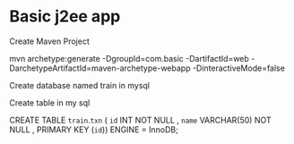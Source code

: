 # Basic j2ee app
Create Maven Project

mvn archetype:generate -DgroupId=com.basic -DartifactId=web -DarchetypeArtifactId=maven-archetype-webapp -DinteractiveMode=false

Create database named train in mysql

Create table in my sql

CREATE TABLE `train`.`txn` ( `id` INT NOT NULL , `name` VARCHAR(50) NOT NULL , PRIMARY KEY (`id`)) ENGINE = InnoDB; 
